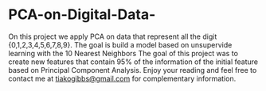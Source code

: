 # PCA-on-Digital-Data-
On this project we apply PCA on data that represent all the digit {0,1,2,3,4,5,6,7,8,9}. The goal is build a model  based on unsupervide learning with the 10 Nearest Neighbors
The goal of this project was to create new features that contain 95% of the information of the initial feature based on Principal Component Analysis. 
Enjoy your reading and feel free to contact me at tiakogibbs@gmail.com for complementary information.
